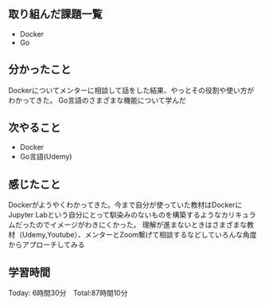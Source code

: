 ## 取り組んだ課題一覧

- Docker
- Go

## 分かったこと
Dockerについてメンターに相談して話をした結果、やっとその役割や使い方がわかってきた。
Go言語のさまざまな機能について学んだ

## 次やること　
- Docker
- Go言語(Udemy)

## 感じたこと
Dockerがようやくわかってきた。今まで自分が使っていた教材はDockerにJupyter Labという自分にとって馴染みのないものを構築するようなカリキュラムだったのでイメージがわきにくかった。
理解が進まないときはさまざまな教材（Udemy,Youtube）、メンターとZoom繋げて相談するなどしていろんな角度からアプローチしてみる

## 学習時間

Today: 6時間30分　Total:87時間10分